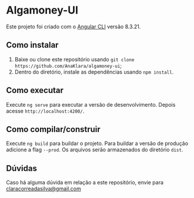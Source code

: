 # Algamoney-UI

Este projeto foi criado com o [Angular CLI](https://github.com/angular/angular-cli) versão 8.3.21.

## Como instalar

1. Baixe ou clone este repositório usando `git clone https://github.com/AnaKlara/algamoney-ui`;
2. Dentro do diretório, instale as dependências usando `npm install`.

## Como executar

Execute `ng serve` para executar a versão de desenvolvimento. Depois acesse `http://localhost:4200/`.

## Como compilar/construir

Execute `ng build` para buildar o projeto. Para buildar a versão de produção adicione a flag `--prod`. Os arquivos serão armazenados do diretório `dist`.

## Dúvidas

Caso há alguma dúvida em relação a este repositório, envie para claracorreadasilva@gmail.com
